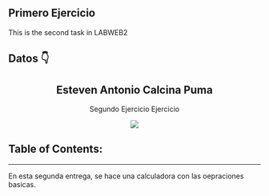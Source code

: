 ## Primero Ejercicio
This is the second task in LABWEB2
## Datos  👇



<h2 align = "center"> Esteven Antonio Calcina Puma </h2>

<p align = "center"> Segundo Ejercicio Ejercicio</p>
<p align = "center"> <img src = "https://es.m.wikipedia.org/wiki/Archivo:Lubuntu_logo_only.svg" /> </p>

## Table of Contents:
---
En esta segunda entrega, se hace una calculadora con las oepraciones basicas.
